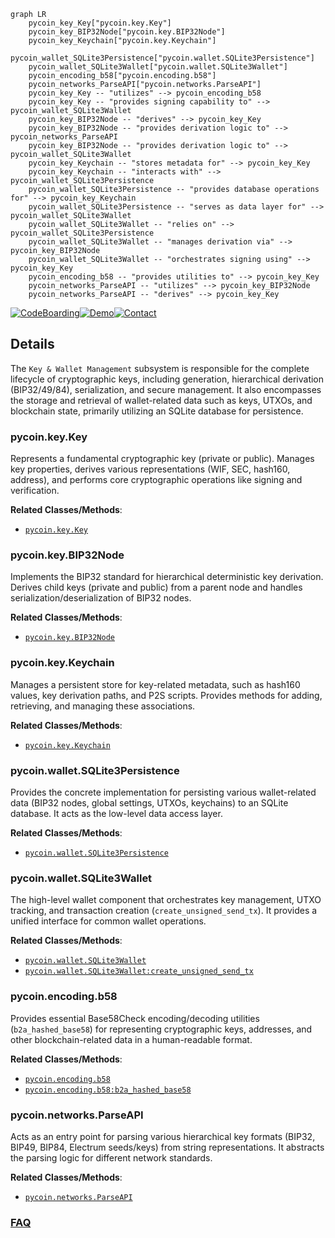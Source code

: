 ```mermaid
graph LR
    pycoin_key_Key["pycoin.key.Key"]
    pycoin_key_BIP32Node["pycoin.key.BIP32Node"]
    pycoin_key_Keychain["pycoin.key.Keychain"]
    pycoin_wallet_SQLite3Persistence["pycoin.wallet.SQLite3Persistence"]
    pycoin_wallet_SQLite3Wallet["pycoin.wallet.SQLite3Wallet"]
    pycoin_encoding_b58["pycoin.encoding.b58"]
    pycoin_networks_ParseAPI["pycoin.networks.ParseAPI"]
    pycoin_key_Key -- "utilizes" --> pycoin_encoding_b58
    pycoin_key_Key -- "provides signing capability to" --> pycoin_wallet_SQLite3Wallet
    pycoin_key_BIP32Node -- "derives" --> pycoin_key_Key
    pycoin_key_BIP32Node -- "provides derivation logic to" --> pycoin_networks_ParseAPI
    pycoin_key_BIP32Node -- "provides derivation logic to" --> pycoin_wallet_SQLite3Wallet
    pycoin_key_Keychain -- "stores metadata for" --> pycoin_key_Key
    pycoin_key_Keychain -- "interacts with" --> pycoin_wallet_SQLite3Persistence
    pycoin_wallet_SQLite3Persistence -- "provides database operations for" --> pycoin_key_Keychain
    pycoin_wallet_SQLite3Persistence -- "serves as data layer for" --> pycoin_wallet_SQLite3Wallet
    pycoin_wallet_SQLite3Wallet -- "relies on" --> pycoin_wallet_SQLite3Persistence
    pycoin_wallet_SQLite3Wallet -- "manages derivation via" --> pycoin_key_BIP32Node
    pycoin_wallet_SQLite3Wallet -- "orchestrates signing using" --> pycoin_key_Key
    pycoin_encoding_b58 -- "provides utilities to" --> pycoin_key_Key
    pycoin_networks_ParseAPI -- "utilizes" --> pycoin_key_BIP32Node
    pycoin_networks_ParseAPI -- "derives" --> pycoin_key_Key
```

[![CodeBoarding](https://img.shields.io/badge/Generated%20by-CodeBoarding-9cf?style=flat-square)](https://github.com/CodeBoarding/GeneratedOnBoardings)[![Demo](https://img.shields.io/badge/Try%20our-Demo-blue?style=flat-square)](https://www.codeboarding.org/demo)[![Contact](https://img.shields.io/badge/Contact%20us%20-%20contact@codeboarding.org-lightgrey?style=flat-square)](mailto:contact@codeboarding.org)

## Details

The `Key & Wallet Management` subsystem is responsible for the complete lifecycle of cryptographic keys, including generation, hierarchical derivation (BIP32/49/84), serialization, and secure management. It also encompasses the storage and retrieval of wallet-related data such as keys, UTXOs, and blockchain state, primarily utilizing an SQLite database for persistence.

### pycoin.key.Key
Represents a fundamental cryptographic key (private or public). Manages key properties, derives various representations (WIF, SEC, hash160, address), and performs core cryptographic operations like signing and verification.


**Related Classes/Methods**:

- <a href="https://github.com/richardkiss/pycoin/blob/main/pycoin/key/Key.py" target="_blank" rel="noopener noreferrer">`pycoin.key.Key`</a>


### pycoin.key.BIP32Node
Implements the BIP32 standard for hierarchical deterministic key derivation. Derives child keys (private and public) from a parent node and handles serialization/deserialization of BIP32 nodes.


**Related Classes/Methods**:

- <a href="https://github.com/richardkiss/pycoin/blob/main/pycoin/key/BIP32Node.py" target="_blank" rel="noopener noreferrer">`pycoin.key.BIP32Node`</a>


### pycoin.key.Keychain
Manages a persistent store for key-related metadata, such as hash160 values, key derivation paths, and P2S scripts. Provides methods for adding, retrieving, and managing these associations.


**Related Classes/Methods**:

- <a href="https://github.com/richardkiss/pycoin/blob/main/pycoin/key/Keychain.py" target="_blank" rel="noopener noreferrer">`pycoin.key.Keychain`</a>


### pycoin.wallet.SQLite3Persistence
Provides the concrete implementation for persisting various wallet-related data (BIP32 nodes, global settings, UTXOs, keychains) to an SQLite database. It acts as the low-level data access layer.


**Related Classes/Methods**:

- <a href="https://github.com/richardkiss/pycoin/blob/main/pycoin/wallet/SQLite3Persistence.py" target="_blank" rel="noopener noreferrer">`pycoin.wallet.SQLite3Persistence`</a>


### pycoin.wallet.SQLite3Wallet
The high-level wallet component that orchestrates key management, UTXO tracking, and transaction creation (`create_unsigned_send_tx`). It provides a unified interface for common wallet operations.


**Related Classes/Methods**:

- <a href="https://github.com/richardkiss/pycoin/blob/main/pycoin/wallet/SQLite3Wallet.py" target="_blank" rel="noopener noreferrer">`pycoin.wallet.SQLite3Wallet`</a>
- <a href="https://github.com/richardkiss/pycoin/blob/main/pycoin/wallet/SQLite3Wallet.py" target="_blank" rel="noopener noreferrer">`pycoin.wallet.SQLite3Wallet:create_unsigned_send_tx`</a>


### pycoin.encoding.b58
Provides essential Base58Check encoding/decoding utilities (`b2a_hashed_base58`) for representing cryptographic keys, addresses, and other blockchain-related data in a human-readable format.


**Related Classes/Methods**:

- <a href="https://github.com/richardkiss/pycoin/blob/main/pycoin/encoding/b58.py" target="_blank" rel="noopener noreferrer">`pycoin.encoding.b58`</a>
- <a href="https://github.com/richardkiss/pycoin/blob/main/pycoin/encoding/b58.py" target="_blank" rel="noopener noreferrer">`pycoin.encoding.b58:b2a_hashed_base58`</a>


### pycoin.networks.ParseAPI
Acts as an entry point for parsing various hierarchical key formats (BIP32, BIP49, BIP84, Electrum seeds/keys) from string representations. It abstracts the parsing logic for different network standards.


**Related Classes/Methods**:

- <a href="https://github.com/richardkiss/pycoin/blob/main/pycoin/networks/ParseAPI.py" target="_blank" rel="noopener noreferrer">`pycoin.networks.ParseAPI`</a>




### [FAQ](https://github.com/CodeBoarding/GeneratedOnBoardings/tree/main?tab=readme-ov-file#faq)